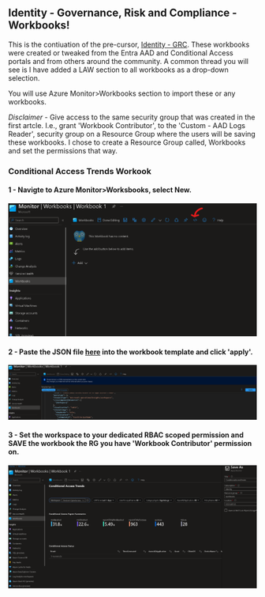 ## Identity - Governance, Risk and Compliance - Workbooks! ##

This is the contiuation of the pre-cursor, [Identity - GRC](https://github.com/Cyberlorians/Articles/blob/main/IdentityGRC.md). These workbooks were created or tweaked from the Entra AAD and Conditional Access portals and from others around the community. A common thread you will see is I have added a LAW section to all workbooks as a drop-down selection. 

You will use Azure Monitor>Workbooks section to import these or any workbooks. 

*Disclaimer* - Give access to the same security group that was created in the first artcle. I.e., grant 'Workbook Contributor', to the 'Custom - AAD Logs Reader', security group on a Resource Group where the users will be saving these workbooks. I chose to create a Resource Group called, Workbooks and set the permissions that way. 

### Conditional Access Trends Workook ####

#### 1 - Navigte to Azure Monitor>Worksbooks, select New. 

![](https://github.com/Cyberlorians/uploadedimages/blob/main/customwbs1.png)

#### 2 - Paste the JSON file [here](https://github.com/Cyberlorians/Workbooks/blob/main/ConditionalAccessTrends.json) into the workbook template and click 'apply'.

![](https://github.com/Cyberlorians/uploadedimages/blob/main/customwbs2.png)

#### 3 - Set the workspace to your dedicated RBAC scoped permission and SAVE the workbook the RG you have 'Workbook Contributor' permission on.

![](https://github.com/Cyberlorians/uploadedimages/blob/main/customwbs3.png)


